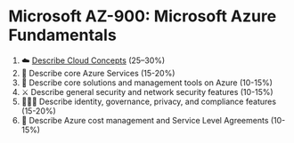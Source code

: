 # Microsoft AZ-900: Microsoft Azure Fundamentals

1. ☁️ [Describe Cloud Concepts](az-900-part1.md) (25–30%)
2. 🚒 Describe core Azure Services (15-20%)
3. 🔨 Describe core solutions and management tools on Azure (10-15%)
4. ⚔️ Describe general security and network security features (10-15%)
5. 🧑‍🤝‍🧑 Describe identity, governance, privacy, and compliance features (15-20%)
6. 🤑 Describe Azure cost management and Service Level Agreements (10-15%)
